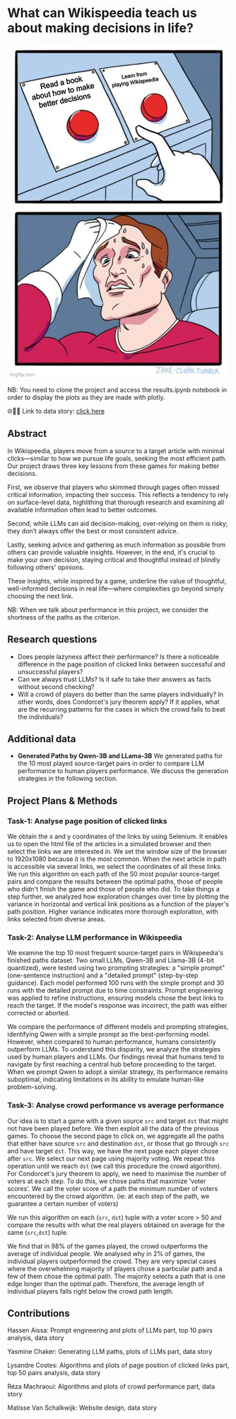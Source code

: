 # What can Wikispeedia teach us about making decisions in life?
<div align="center">
  <img src="data/tadaa_meme.jpg">
</div>

NB: You need to clone the project and access the results.ipynb notebook in order to display the plots as they are made with plotly.

🌐🧞‍♂️ Link to data story: [click here](https://how-to-make-decisions-according-to-wikispeedia.b12sites.com/index)

## Abstract

<!-- 164 words -->

In Wikispeedia, players move from a source to a target article with minimal clicks—similar to how we pursue life goals, seeking the most efficient path. Our project draws three key lessons from these games for making better decisions.

First, we observe that players who skimmed through pages often missed critical information, impacting their success. This reflects a tendency to rely on surface-level data, highlithing that thorough research and examining all available information often lead to better outcomes.

Second, while LLMs can aid decision-making, over-relying on them is risky; they don’t always offer the best or most consistent advice.

Lastly, seeking advice and gathering as much information as possible from others can provide valuable insights. However, in the end, it's crucial to make your own decision, staying critical and thoughtful instead of blindly following others' opinions.

These insights, while inspired by a game, underline the value of thoughtful, well-informed decisions in real life—where complexities go beyond simply choosing the next link.

NB: When we talk about performance in this project, we consider the shortness of the paths as the criterion.


## Research questions

- Does people lazyness affect their performance? Is there a noticeable difference in the page position of clicked links between successful and unsuccessful players?
- Can we always trust LLMs? Is it safe to take their answers as facts without second checking?
- Will a crowd of players do better than the same players individually? In other words, does Condorcet's jury theorem apply? If it applies, what are the recurring patterns for the cases in which the crowd fails to beat the individuals?

## Additional data

- **Generated Paths by Qwen-3B and LLama-3B**
  We generated paths for the 10 most played source-target pairs in order to compare LLM performance to human players performance. We discuss the generation strategies in the following section.


## Project Plans & Methods

### Task-1: Analyse page position of clicked links

We obtain the x and y coordinates of the links by using Selenium. It enables us to open the html file of the articles in a simulated browser and then select the links we are interested in. We set the window size of the browser to 1920x1080 because it is the most common. When the next article in path is accessible via several links, we select the coordinates of all these links.
We run this algorithm on each path of the 50 most popular source-target pairs and compare the results between the optimal paths, those of people who didn't finish the game and those of people who did. To take things a step further, we analyzed how exploration changes over time by plotting the variance in horizontal and vertical link positions as a function of the player's path position. Higher variance indicates more thorough exploration, with links selected from diverse areas.

### Task-2: Analyse LLM performance in Wikispeedia

We examine the top 10 most frequent source-target pairs in Wikispeedia's finished paths dataset. Two small LLMs, Qwen-3B and Llama-3B (4-bit quantized), were tested using two prompting strategies: a "simple prompt" (one-sentence instruction) and a "detailed prompt" (step-by-step guidance). Each model performed 100 runs with the simple prompt and 30 runs with the detailed prompt due to time constraints. Prompt engineering was applied to refine instructions, ensuring models chose the best links to reach the target. If the model's response was incorrect, the path was either corrected or aborted.

We compare the performance of different models and prompting strategies, identifying Qwen with a simple prompt as the best-performing model. However, when compared to human performance, humans consistently outperform LLMs. To understand this disparity, we analyze the strategies used by human players and LLMs. Our findings reveal that humans tend to navigate by first reaching a central hub before proceeding to the target. When we prompt Qwen to adopt a similar strategy, its performance remains suboptimal, indicating limitations in its ability to emulate human-like problem-solving.

### Task-3: Analyse crowd performance vs average performance

Our idea is to start a game with a given source `src` and target `dst` that might not have been played before. We then exploit all the data of the previous games. To choose the second page to click on, we aggregate all the paths that either have source `src` and destination `dst`, or those that go through `src` and have target `dst`. This way, we have the next page each player chose after `src`. We select our next page using majority voting. We repeat this operation until we reach `dst` (we call this procedure the crowd algorithm). For Condorcet's jury theorem to apply, we need to maximise the number of voters at each step. To do this, we chose paths that maximize 'voter scores'. We call the voter score of a path the minimum number of voters encountered by the crowd algorithm. (ie: at each step of the path, we guarantee a certain number of voters)

We run this algorithm on each (`src`, `dst`) tuple with a voter score > 50 and compare the results with what the real players obtained on average for the same (`src`,`dst`) tuple.

We find that in 98% of the games played, the crowd outperforms the average of individual people. We analysed why in 2% of games, the individual players outperformed the crowd. They are very special cases where the overwhelming majority of players chose a particular path and a few of them chose the optimal path. The majority selects a path that is one edge longer than the optimal path. Therefore, the average length of individual players falls right below the crowd path length.


## Contributions 

Hassen Aissa: Prompt engineering and plots of LLMs part, top 10 pairs analysis, data story

Yasmine Chaker: Generating LLM paths, plots of LLMs part, data story

Lysandre Costes: Algorithms and plots of page position of clicked links part, top 50 pairs analysis, data story

Réza Machraoui: Algorithms and plots of crowd performance part, data story

Matisse Van Schalkwijk: Website design, data story


